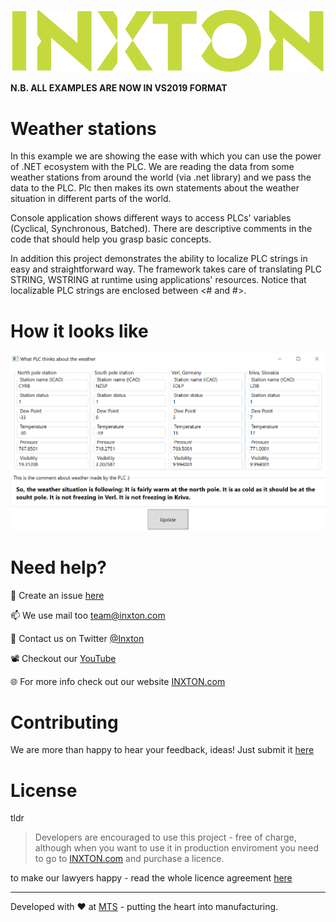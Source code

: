 ![Inxton logo](../assets/logo.png)

**N.B. ALL EXAMPLES ARE NOW IN VS2019 FORMAT**

# Weather stations

In this example we are showing the ease with which you can use the power of .NET ecosystem with the PLC. We are reading the data from some weather stations from around the world (via .net library) and we pass the data to the PLC. Plc then makes its own statements about the weather situation in different parts of the world.

Console application shows different ways to access PLCs' variables (Cyclical, Synchronous, Batched). There are descriptive comments in the code that should help you grasp basic concepts.

In addition this project demonstrates the ability to localize PLC strings in easy and straightforward way. The framework takes care of translating PLC STRING, WSTRING at runtime using applications' resources. Notice that localizable PLC strings are enclosed between <# and #>.

# How it looks like

![Inxton logo](../assets/weather_wpf.png)

# Need help?

🧪 Create an issue [here](https://github.com/Inxton/Feedback/issues/new/choose)

📫 We use mail too team@inxton.com 

🐤 Contact us on Twitter [@Inxton](https://twitter.com/inxtonteam)

📽 Checkout our [YouTube](https://www.youtube.com/channel/UCB3EcnWyLSsV5gqSt8PRDXA/featured)

🌐 For more info check out our website [INXTON.com](https://www.inxton.com/)


# Contributing


We are more than happy to hear your feedback, ideas!
Just submit it [here](https://github.com/Inxton/Feedback/issues/new/choose)  
 

# License
tldr
> Developers are encouraged to use this project -  free of charge, although when you want to use it in production enviroment you need to go to  [INXTON.com](https://www.inxton.com/) and purchase a licence.

to make our lawyers happy - read the whole licence agreement [here](https://github.com/Inxton/about/blob/master/license.md)



---
Developed with ♥ at [MTS](https://www.mts.sk/) - putting the heart into manufacturing.
 
